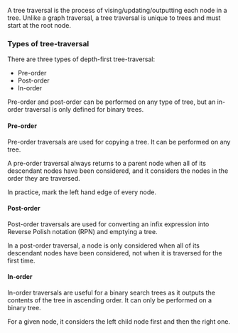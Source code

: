 A tree traversal is the process of vising/updating/outputting each node in a tree. Unlike a graph traversal, a tree traversal is unique to trees and must start at the root node.

### Types of tree-traversal

There are three types of depth-first tree-traversal:
- Pre-order
- Post-order
- In-order

Pre-order and post-order can be performed on any type of tree, but an in-order traversal is only defined for binary trees.

#### Pre-order

Pre-order traversals are used for copying a tree. It can be performed on any tree.

A pre-order traversal always returns to a parent node when all of its descendant nodes have been considered, and it considers the nodes in the order they are traversed.

In practice, mark the left hand edge of every node.

#### Post-order

Post-order traversals are used for converting an infix expression into Reverse Polish notation (RPN) and emptying a tree.

In a post-order traversal, a node is only considered when all of its descendant nodes have been considered, not when it is traversed for the first time.



#### In-order

In-order traversals are useful for a binary search trees as it outputs the contents of the tree in ascending order. It can only be performed on a binary tree.

For a given node, it considers the left child node first and then the right one.